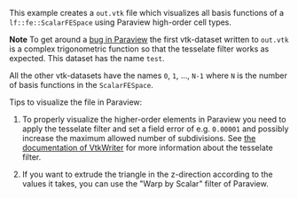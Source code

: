 This example creates a `out.vtk` file which visualizes all basis functions of a `lf::fe::ScalarFESpace` using Paraview high-order cell types.

**Note** To get around a [bug in Paraview](https://gitlab.kitware.com/paraview/paraview/-/issues/20837)
the first vtk-dataset written to `out.vtk` is a complex trigonometric function so that the tesselate filter works as expected.
This dataset has the name `test`.

All the other vtk-datasets have the names `0`, `1`, ..., `N-1` where `N` is the number of basis functions in the `ScalarFESpace`.

Tips to visualize the file in Paraview:
1) To properly visualize the higher-order elements in Paraview you need to apply the tesselate filter and set a field
   error of e.g. `0.00001` and possibly increase the maximum allowed number of subdivisions.
   See [the documentation of VtkWriter](https://craffael.github.io/lehrfempp/classlf_1_1io_1_1_vtk_writer.html) for more information about the tesselate filter.

2) If you want to extrude the triangle in the z-direction according to the values it takes, you can use the "Warp by Scalar" filter of Paraview.

